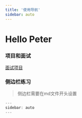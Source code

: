 ```yaml
---
title: '使用导航'
sidebar: auto
---
```


# Hello Peter

### 项目和面试
[面试](https://juejin.cn/post/7017732278509453348#heading-0)[项目](https://www.yuque.com/u12273263/sanmu/as5vtg)


### 侧边栏练习
> 侧边栏需要在md文件开头设置 
```js
---
sidebar: auto
---
```

<!-- ### 评论组件 Vssue 的展示
<Vssue :options="{ locale: 'zh' }"/> -->

